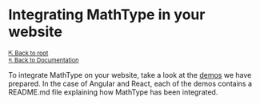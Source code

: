 # Integrating MathType in your website

<small>[⇱ Back to root](../../README.md)<br>[↖ Back to Documentation](../README.md)</small>

To integrate MathType on your website, take a look at the [demos](../demos/README.md) we have prepared.
In the case of Angular and React, each of the demos contains a README.md file explaining how MathType has been integrated.

